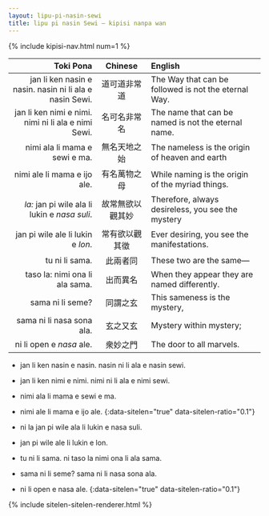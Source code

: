 ```yaml
---
layout: lipu-pi-nasin-sewi
title: lipu pi nasin Sewi — kipisi nanpa wan
---
```


{% include kipisi-nav.html num=1 %}

| Toki Pona | Chinese | English
|-:|:-:|:-
| jan li ken nasin e nasin. nasin ni li ala e nasin Sewi.| 道可道非常道     | The Way that can be followed is not the eternal Way.
| jan li ken nimi e nimi. nimi ni li ala e nimi Sewi.    | 名可名非常名     | The name that can be named is not the eternal name.
| nimi ala li mama e sewi e ma.                          | 無名天地之始     | The nameless is the origin of heaven and earth
| nimi ale li mama e ijo ale.                            | 有名萬物之母     | While naming is the origin of the myriad things.
| _la:_ jan pi wile ala li lukin e _nasa suli_.          | 故常無欲以觀其妙 | Therefore, always desireless, you see the mystery
| jan pi wile ale li lukin e _lon_.                      | 常有欲以觀其徵   | Ever desiring, you see the manifestations.
| tu ni li sama.                                         | 此兩者同         | These two are the same—
| taso la: nimi ona li ala sama.                         | 出而異名         | When they appear they are named differently.
| sama ni li seme?                                       | 同謂之玄         | This sameness is the mystery,
| sama ni li nasa sona ala.                              | 玄之又玄         | Mystery within mystery;
| ni li open e _nasa_ ale.                               | 衆妙之門         | The door to all marvels.

* jan li ken nasin e nasin. nasin ni li ala e nasin sewi.
* jan li ken nimi e nimi. nimi ni li ala e nimi sewi.
* nimi ala li mama e sewi e ma.
* nimi ale li mama e ijo ale.
{:data-sitelen="true" data-sitelen-ratio="0.1"}

* ni la jan pi wile ala li lukin e nasa suli.
* jan pi wile ale li lukin e lon.
* tu ni li sama. ni taso la nimi ona li ala sama.
* sama ni li seme? sama ni li nasa sona ala.
* ni li open e nasa ale.
{:data-sitelen="true" data-sitelen-ratio="0.1"}

{% include sitelen-sitelen-renderer.html %}
